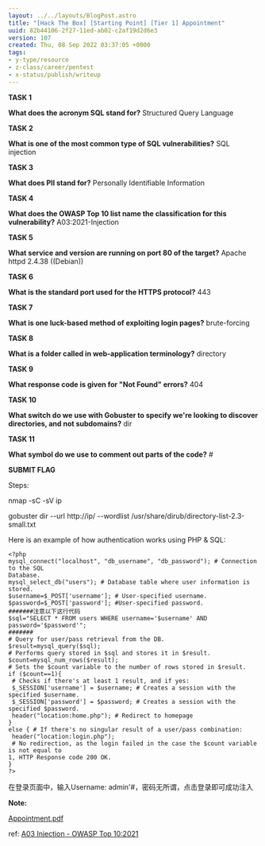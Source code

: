 ```yaml
---
layout: ../../layouts/BlogPost.astro
title: "[Hack The Box] [Starting Point] [Tier 1] Appointment"
uuid: 82b44106-2f27-11ed-ab02-c2af19d2d6e3
version: 107
created: Thu, 08 Sep 2022 03:37:05 +0000
tags:
- y-type/resource
- z-class/career/pentest
- x-status/publish/writeup
---
```


**TASK 1**

**What does the acronym SQL stand for?** Structured Query Language

**TASK 2**

**What is one of the most common type of SQL vulnerabilities?** SQL injection

**TASK 3**

**What does PII stand for?** Personally Identifiable Information

**TASK 4**

**What does the OWASP Top 10 list name the classification for this vulnerability?** A03:2021-Injection

**TASK 5**

**What service and version are running on port 80 of the target?** Apache httpd 2.4.38 ((Debian))

**TASK 6**

**What is the standard port used for the HTTPS protocol?** 443

**TASK 7**

**What is one luck-based method of exploiting login pages?** brute-forcing

**TASK 8**

**What is a folder called in web-application terminology?** directory

**TASK 9**

**What response code is given for "Not Found" errors?** 404

**TASK 10**

**What switch do we use with Gobuster to specify we're looking to discover directories, and not subdomains?** dir

**TASK 11**

**What symbol do we use to comment out parts of the code?** #

**SUBMIT FLAG**

Steps:

nmap  -sC  -sV  ip

gobuster   dir  --url  http://ip/  --wordlist  /usr/share/dirub/directory-list-2.3-small.txt

Here is an example of how authentication works using PHP & SQL:

```
<?php
mysql_connect("localhost", "db_username", "db_password"); # Connection to the SQL
Database.
mysql_select_db("users"); # Database table where user information is stored.
$username=$_POST['username']; # User-specified username.
$password=$_POST['password']; #User-specified password.
#######注意以下这行代码
$sql="SELECT * FROM users WHERE username='$username' AND password='$password'";
#######
# Query for user/pass retrieval from the DB.
$result=mysql_query($sql);
# Performs query stored in $sql and stores it in $result.
$count=mysql_num_rows($result);
# Sets the $count variable to the number of rows stored in $result.
if ($count==1){
 # Checks if there's at least 1 result, and if yes:
 $_SESSION['username'] = $username; # Creates a session with the specified $username.
 $_SESSION['password'] = $password; # Creates a session with the specified $password.
 header("location:home.php"); # Redirect to homepage
}
else { # If there's no singular result of a user/pass combination:
 header("location:login.php");
 # No redirection, as the login failed in the case the $count variable is not equal to
1, HTTP Response code 200 OK.
}
?>
```

在登录页面中，输入Username: admin'#，密码无所谓，点击登录即可成功注入

**Note:**

[Appointment.pdf](/attachments/Appointment.pdf)

ref: [A03 Injection - OWASP Top 10:2021](https://www.bing.com/ck/a?!&&p=954d862a78695fa0JmltdHM9MTY2Mjk0MDgwMCZpZ3VpZD0xMjM0MWNiNi1mYzM3LTYyZWYtMGRjZC0wZDQyZmRlNTYzNjImaW5zaWQ9NTE2Ng&ptn=3&hsh=3&fclid=12341cb6-fc37-62ef-0dcd-0d42fde56362&u=a1aHR0cHM6Ly9vd2FzcC5vcmcvVG9wMTAvQTAzXzIwMjEtSW5qZWN0aW9uLw&ntb=1) 